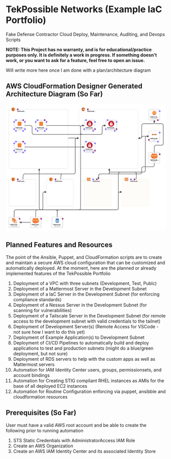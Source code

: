 # TekPossible Networks (Example IaC Portfolio)
Fake Defense Contractor Cloud Deploy, Maintenance, Auditing, and Devops Scripts

**NOTE: This Project has no warranty, and is for educational/practice purposes only. It is definitely a work in progress. If something doesn't work, or you want to ask for a feature, feel free to open an issue.**

Will write more here once I am done with a plan/architecture diagram
## AWS CloudFormation Designer Generated Architecture Diagram (So Far)
![AWS CloudFormation Designer Generated Architecture Diagram](./docs/TekPossible-State-Dec26-2023.png)

## Planned Features and Resources
The point of the Ansible, Puppet, and CloudFormation scripts are to create and maintain a secure AWS cloud configuration that can be customized and automatically deployed.
At the moment, here are the planned or already implemented features of the TekPossible Portfolio
1. Deployment of a VPC with three subnets (Development, Test, Publc)
2. Deployment of a Mattermost Server in the Development Subnet
3. Deployment of a IaC Server in the Development Subnet (for enforcing compliance standards)
4. Deployment of a Nessus Server in the Development Subnet (for scanning for vulnerabilities)
5. Deployment of a Tailscale Server in the Development Subnet (for remote access to the development subnet with valid credentials to the tailnet)
6. Deployment of Development Server(s) (Remote Access for VSCode - not sure how I want to do this yet)
7. Deployment of Example Application(s) to Development Subnet
8. Deployment of CI/CD Pipelines to automatically build and deploy applications to test and production subnets (might do a blue/green deployment, but not sure)
9. Deployment of RDS servers to help with the custom apps as well as Mattermost servers
10. Automation for IAM Identity Center users, groups, permissionsets, and account bindings
11. Automation for Creating STIG compliant RHEL instances as AMIs for the base of all deployed EC2 instances
12. Automation for Routine Configuration enforcing via puppet, ansibble and cloudformation resources

## Prerequisites  (So Far)
User must have a valid AWS root account and be able to create the following prior to running automation
1. STS Static Credentials with AdministratorAccess IAM Role
2. Create an AWS Organization
3. Create an AWS IAM Identity Center and its associated Identity Store

